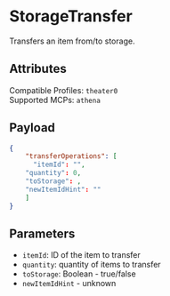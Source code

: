 # StorageTransfer
Transfers an item from/to storage.

## Attributes
Compatible Profiles: `theater0`  
Supported MCPs: `athena`

## Payload
```json
{
    "transferOperations": [
      "itemId": "",
	"quantity": 0,
	"toStorage": ,
	"newItemIdHint": ""
    ]
}
```

## Parameters
- `itemId`: ID of the item to transfer
- `quantity`: quantity of items to transfer
- `toStorage`: Boolean - true/false
- `newItemIdHint` - unknown

